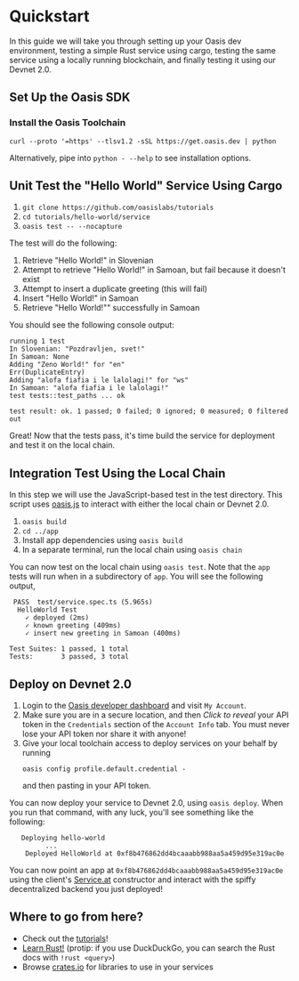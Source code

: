 # Quickstart

In this guide we will take you through setting up your Oasis dev environment, testing a simple Rust service using cargo, testing the same service using a locally running blockchain, and finally testing it using our Devnet 2.0.

## Set Up the Oasis SDK

### Install the Oasis Toolchain

```
curl --proto '=https' --tlsv1.2 -sSL https://get.oasis.dev | python
```

Alternatively, pipe into `python - --help` to see installation options.

## Unit Test the "Hello World" Service Using Cargo

1. `git clone https://github.com/oasislabs/tutorials`
2. `cd tutorials/hello-world/service`
3. `oasis test -- --nocapture`

The test will do the following:

1. Retrieve "Hello World!" in Slovenian
2. Attempt to retrieve "Hello World!" in Samoan, but fail because it doesn't exist
3. Attempt to insert a duplicate greeting (this will fail)
4. Insert "Hello World!" in Samoan
5. Retrieve "Hello World!"" successfully in Samoan

You should see the following console output:

```
running 1 test
In Slovenian: "Pozdravljen, svet!"
In Samoan: None
Adding "Zeno World!" for "en"
Err(DuplicateEntry)
Adding "alofa fiafia i le lalolagi!" for "ws"
In Samoan: "alofa fiafia i le lalolagi!"
test tests::test_paths ... ok

test result: ok. 1 passed; 0 failed; 0 ignored; 0 measured; 0 filtered out
```

Great!
Now that the tests pass, it's time build the service for deployment and test it on the local chain.

## Integration Test Using the Local Chain

In this step we will use the JavaScript-based test in the test directory.
This script uses [oasis.js](https://github.com/oasislabs/oasis.js) to interact with either the local chain or Devnet 2.0.

1. `oasis build`
2. `cd ../app`
3. Install app dependencies using `oasis build`
4. In a separate terminal, run the local chain using `oasis chain`

You can now test on the local chain using `oasis test`.
Note that the `app` tests will run when in a subdirectory of `app`. You will see the following output,

```
 PASS  test/service.spec.ts (5.965s)
  HelloWorld Test
    ✓ deployed (2ms)
    ✓ known greeting (409ms)
    ✓ insert new greeting in Samoan (400ms)

Test Suites: 1 passed, 1 total
Tests:       3 passed, 3 total
```

## Deploy on Devnet 2.0

1. Login to the [Oasis developer dashboard](https://dashboard.oasiscloud.io) and visit `My Account`.
2. Make sure you are in a secure location, and then *Click to reveal* your API token in the `Credentials` section of the `Account Info` tab. You must never lose your API token nor share it with anyone!
3. Give your local toolchain access to deploy services on your behalf by running
   ```
   oasis config profile.default.credential -
   ```
    and then pasting in your API token.

You can now deploy your service to Devnet 2.0, using `oasis deploy`.
When you run that command, with any luck, you'll see something like the following:

```
   Deploying hello-world
         ...
    Deployed HelloWorld at 0xf8b476862dd4bcaaabb988aa5a459d95e319ac0e
```

You can now point an app at `0xf8b476862dd4bcaaabb988aa5a459d95e319ac0e` using the client's [Service.at](https://oasis-labs-oasis-client.readthedocs-hosted.com/en/latest/service.html#service-at) constructor and interact with the spiffy decentralized backend you just deployed!

## Where to go from here?

- Check out the [tutorials](/tutorials/ballot)!
- [Learn Rust!](https://doc.rust-lang.org/book/) (protip: if you use DuckDuckGo, you can search the Rust docs with `!rust <query>`)
- Browse [crates.io](https://crates.io) for libraries to use in your services
